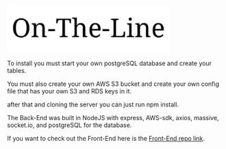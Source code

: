 ![alt text](https://github.com/Dream-Team99/Instasham-app/blob/master/screenshots/ontheline.PNG)



To install you must start your own postgreSQL database and create your tables.

You must also create your own AWS S3 bucket and create your own config file that has your own S3 and RDS keys in it.

after that and cloning the server you can just run npm install.

The Back-End was built in NodeJS with express, AWS-sdk, axios, massive, socket.io, and postgreSQL for the database.

If you want to check out the Front-End here is the [Front-End repo link](https://github.com/Dream-Team99/Instasham-app).
